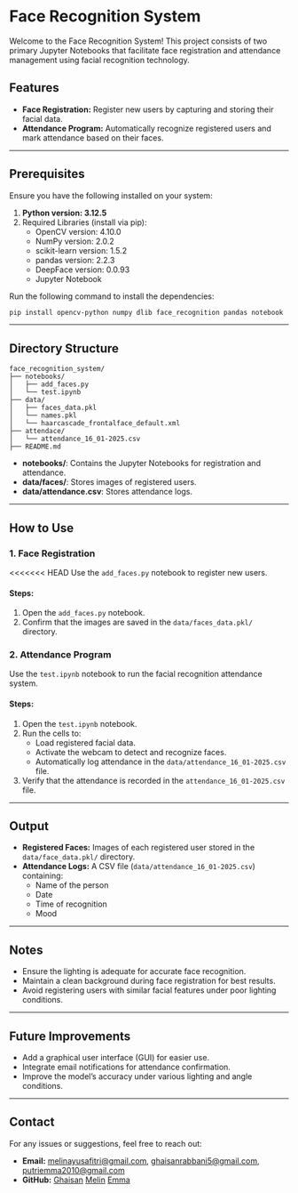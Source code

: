 # Face Recognition System

Welcome to the Face Recognition System! This project consists of two primary Jupyter Notebooks that facilitate face registration and attendance management using facial recognition technology.

## Features
- **Face Registration:** Register new users by capturing and storing their facial data.
- **Attendance Program:** Automatically recognize registered users and mark attendance based on their faces.

---

## Prerequisites
Ensure you have the following installed on your system:
1. **Python version: 3.12.5**
2. Required Libraries (install via pip):
   - OpenCV version: 4.10.0
   - NumPy version: 2.0.2
   - scikit-learn version: 1.5.2
   - pandas version: 2.2.3
   - DeepFace version: 0.0.93
   - Jupyter Notebook

Run the following command to install the dependencies:
```bash
pip install opencv-python numpy dlib face_recognition pandas notebook
```

---

## Directory Structure
```
face_recognition_system/
├── notebooks/
│   ├── add_faces.py
│   └── test.ipynb
├── data/
│   ├── faces_data.pkl
│   └── names.pkl
│   └── haarcascade_frontalface_default.xml
├── attendace/
│   └── attendance_16_01-2025.csv
├── README.md
```
- **notebooks/**: Contains the Jupyter Notebooks for registration and attendance.
- **data/faces/**: Stores images of registered users.
- **data/attendance.csv**: Stores attendance logs.

---

## How to Use

### 1. Face Registration
<<<<<<< HEAD
Use the `add_faces.py` notebook to register new users.

#### Steps:
1. Open the `add_faces.py` notebook.
3. Confirm that the images are saved in the `data/faces_data.pkl/` directory.

### 2. Attendance Program
Use the `test.ipynb` notebook to run the facial recognition attendance system.

#### Steps:
1. Open the `test.ipynb` notebook.
2. Run the cells to:
   - Load registered facial data.
   - Activate the webcam to detect and recognize faces.
   - Automatically log attendance in the `data/attendance_16_01-2025.csv` file.
3. Verify that the attendance is recorded in the `attendance_16_01-2025.csv` file.

---

## Output
- **Registered Faces:** Images of each registered user stored in the `data/face_data.pkl/` directory.
- **Attendance Logs:** A CSV file (`data/attendance_16_01-2025.csv`) containing:
  - Name of the person
  - Date
  - Time of recognition
  - Mood

---

## Notes
- Ensure the lighting is adequate for accurate face recognition.
- Maintain a clean background during face registration for best results.
- Avoid registering users with similar facial features under poor lighting conditions.

---

## Future Improvements
- Add a graphical user interface (GUI) for easier use.
- Integrate email notifications for attendance confirmation.
- Improve the model’s accuracy under various lighting and angle conditions.

---

## Contact
For any issues or suggestions, feel free to reach out:
- **Email:** melinayusafitri@gmail.com, ghaisanrabbani5@gmail.com, putriemma2010@gmail.com
- **GitHub:** [Ghaisan](https://github.com/ghaisanr)
              [Melin](https://github.com/melinayu)
              [Emma](https://github.com/emmaputri)
